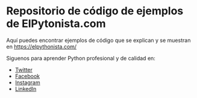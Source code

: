 [logo]: https://elpythonista.com/wp-content/uploads/2020/08/Logo-rectangular-dark-3-230w-76h.png "El Pythonista"
# Repositorio de código de ejemplos de ElPytonista.com


Aquí puedes encontrar ejemplos de código que se explican y se muestran en https://elpythonista.com/

Siguenos para aprender Python profesional y de calidad en:
 * [Twitter](https://twitter.com/EPythonista)
 * [Facebook](https://www.facebook.com/EPythonista) 
 * [Instagram](https://www.instagram.com/epythonista)
 * [LinkedIn](https://www.linkedin.com/company/69776383)
